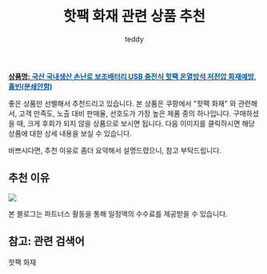 ﻿---
layout: post
title:  "핫팩 화재 관련 상품 추천"
author: teddy
categories: [ 가구/인테리어 ]
tags: [핫팩 화재]
image: https://static.coupangcdn.com/image/vendor_inventory/411a/960722f60de6029f24475f6dbc0f3f020a302da7165820113f646c3ddf08.jpg 
description: "쿠팡에서 핫팩 화재 관련 상품으로 가장 고객 선호도가 높은 제품 중 하나입니다."
---

<a href="https://link.coupang.com/re/AFFSDP?lptag=AF3256674&pageKey=7008537463&itemId=17214419930&vendorItemId=84386301117&traceid=V0-153-ca821259e5741e26&requestid=20221223013322913506880"><b>상품명: <font color='#01579B'>국산 국내생산 손난로 보조배터리 USB 충전식 핫팩 온열방석 저전압 화재예방, 홀빈(분쇄안함)</font></b></a>

좋은 상품만 선별해서 추천드리고 있습니다.
본 상품은 쿠팡에서 "핫팩 화재" 와 관련해서, 고객 만족도, 노출 대비 판매율, 선호도가 가장 높은 제품 중의 하나입니다.
구매하셨을 때, 크게 후회가 되지 않을 상품으로 보시면 됩니다. 
다음 이미지를 클릭하시면 해당 상품에 대한 상세 내용을 보실 수 있습니다.

바쁘시다면, 추천 이유로 좀더 요약해서 설명드렸으니, 참고 부탁드립니다.

## 추천 이유 

<a href="https://link.coupang.com/re/AFFSDP?lptag=AF3256674&pageKey=7008537463&itemId=17214419930&vendorItemId=84386301117&traceid=V0-153-ca821259e5741e26&requestid=20221223013322913506880"><img src="https://link.coupang.com/re/AFFSDP?lptag=AF3256674&pageKey=7008537463&itemId=17214419930&vendorItemId=84386301117&traceid=V0-153-ca821259e5741e26&requestid=20221223013322913506880"></a> 

본 블로그는 파트너스 활동을 통해 일정액의 수수료를 제공받을 수 있습니다.

## 참고: 관련 검색어    
핫팩 화재